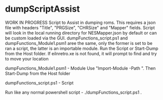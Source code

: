 # dumpScriptAssist
WORK IN PROGRESS
Script to Assist in dumping roms.  This requires a json file with headers "Title", "PRGSize", "CHRSize" and "Mapper" fields.  Script will look in the local running directory for NESMapper.json by default or can be custom loaded via the GUI.  dumpFunctions_script.ps1 and dumpFunctions_Module1.psm1 aree the same, only the former is set to be ran a script, the latter is an importable module.  Run the Script or Start-Dump from the Host folder. If eilnretro.xe is not found, it will prompt to find and try to move your location 

dumpFunctions_Module1.psm1 -  Module 
Use "Import-Module -Path <path to dumpFunctions_Module1.psm1>".  Then Start-Dump from the Host folder

dumpFunctions_script.ps1 - Script 

Run like any normal powershell script - ./dumpFunctions_script.ps1 .  
